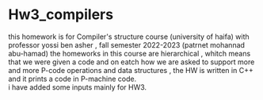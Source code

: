 # Hw3_compilers
this homework is for Compiler's structure course (university of haifa) with professor yossi ben asher , fall semester 2022-2023 (patrnet mohannad abu-hamad)
the homeworks in this course are hierarchical , whitch means that we were given a code and on eatch how we are asked to support more and more P-code operations and data structures , the HW is written in C++ and it prints a code in P-machine code.  
i have added some inputs mainly for HW3.
